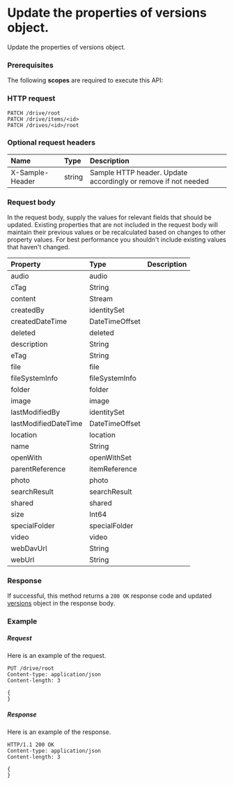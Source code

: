 # Update the properties of versions object.

Update the properties of versions object.
### Prerequisites
The following **scopes** are required to execute this API: 
### HTTP request
<!-- { "blockType": "ignored" } -->
```http
PATCH /drive/root
PATCH /drive/items/<id>
PATCH /drives/<id>/root
```
### Optional request headers
| Name       | Type | Description|
|:-----------|:------|:----------|
| X-Sample-Header  | string  | Sample HTTP header. Update accordingly or remove if not needed|

### Request body
In the request body, supply the values for relevant fields that should be updated. Existing properties that are not included in the request body will maintain their previous values or be recalculated based on changes to other property values. For best performance you shouldn't include existing values that haven't changed.

| Property	   | Type	|Description|
|:---------------|:--------|:----------|
|audio|audio||
|cTag|String||
|content|Stream||
|createdBy|identitySet||
|createdDateTime|DateTimeOffset||
|deleted|deleted||
|description|String||
|eTag|String||
|file|file||
|fileSystemInfo|fileSystemInfo||
|folder|folder||
|image|image||
|lastModifiedBy|identitySet||
|lastModifiedDateTime|DateTimeOffset||
|location|location||
|name|String||
|openWith|openWithSet||
|parentReference|itemReference||
|photo|photo||
|searchResult|searchResult||
|shared|shared||
|size|Int64||
|specialFolder|specialFolder||
|video|video||
|webDavUrl|String||
|webUrl|String||

### Response
If successful, this method returns a `200 OK` response code and updated [versions](../resources/versions.md) object in the response body.
### Example
##### Request
Here is an example of the request.
<!-- {
  "blockType": "request",
  "name": "update_versions"
}-->
```http
PUT /drive/root
Content-type: application/json
Content-length: 3

{
}
```
##### Response
Here is an example of the response.
<!-- {
  "blockType": "response",
  "truncated": false,
  "@odata.type": "microsoft.graph.versions"
} -->
```http
HTTP/1.1 200 OK
Content-type: application/json
Content-length: 3

{
}
```

<!-- uuid: 972508eb-009b-45ab-822e-fdc84c3a8ebf
2015-10-25 12:45:03 UTC -->
<!-- {
  "type": "#page.annotation",
  "description": "Update the properties of versions object.",
  "keywords": "",
  "section": "documentation",
  "tocPath": ""
}-->